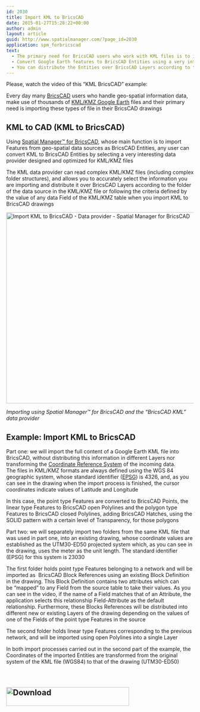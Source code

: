 ```yaml
---
id: 2030
title: Import KML to BricsCAD
date: 2015-01-27T15:28:22+00:00
author: admin
layout: article
guid: http://www.spatialmanager.com/?page_id=2030
application: spm_forbricscad
text:
  - The primary need for BricsCAD users who work with KML files is to import these kinds of files into their drawings
  - Convert Google Earth features to BricsCAD Entities using a very interesting data provider designed and optimized for KML/KMZ files
  - You can distribute the Entities over BricsCAD Layers according to the folder structures of the KML data source
---
```

Please, watch the video of this &#8220;KML BricsCAD&#8221; example:



<span class="hps alt-edited">Every day many <a title="BricsCAD product page" href="https://www.bricsys.com/en_INTL/bricscad/" target="_blank" rel="nofollow">BricsCAD</a> users who handle geo-spatial information data, make use of thousands of <a title="KML in Wikipedia" href="http://en.wikipedia.org/wiki/Keyhole_Markup_Language" target="_blank" rel="nofollow">KML/KMZ Google Earth</a> files and their primary need is importing these types of file in their BricsCAD drawings</span>

## KML to CAD (KML to BricsCAD)

Using <a title="Spatial Manager™ for BricsCAD product page" href="http://www.spatialmanager.com/spm-forbricscad" target="_blank" rel="nofollow">Spatial Manager™ for BricsCAD</a>, whose main function is to import Features from geo-spatial data sources as BricsCAD Entities, any user can convert KML to BricsCAD Entities by selecting a very interesting data provider designed and optimized for KML/KMZ files

The KML data provider can read complex KML/KMZ files (including complex folder structures), and allows you to accurately select the information you are importing and distribute it over BricsCAD Layers according to the folder of the data source in the KML/KMZ file or following the criteria defined by the value of any data Field of the KML/KMZ table when you import KML to BricsCAD drawings

<a href="http://www.spatialmanager.com/wp-content/uploads/2014/12/Import-KML-to-BricsCAD-Data-provider-Spatial-Manager-for-BricsCAD.png" target="_blank" rel="nofollow"><img class="aligncenter wp-image-2036" src="http://www.spatialmanager.com/wp-content/uploads/2014/12/Import-KML-to-BricsCAD-Data-provider-Spatial-Manager-for-BricsCAD.png" alt="Import KML to BricsCAD - Data provider - Spatial Manager for BricsCAD" width="625" height="512" srcset="http://www.spatialmanager.com/wp-content/uploads/2014/12/Import-KML-to-BricsCAD-Data-provider-Spatial-Manager-for-BricsCAD.png 842w, http://www.spatialmanager.com/wp-content/uploads/2014/12/Import-KML-to-BricsCAD-Data-provider-Spatial-Manager-for-BricsCAD-300x245.png 300w, http://www.spatialmanager.com/wp-content/uploads/2014/12/Import-KML-to-BricsCAD-Data-provider-Spatial-Manager-for-BricsCAD-624x511.png 624w" sizes="(max-width: 625px) 100vw, 625px" /></a>

_Importing using Spatial Manager™ for BricsCAD and the &#8220;BricsCAD KML&#8221; data provider_

## Example: Import KML to BricsCAD

Part one: we will import the full content of a Google Earth KML file into BricsCAD, without distributing this information in different Layers nor transforming the <a title="CRS in Wikipedia" href="http://en.wikipedia.org/wiki/Spatial_reference_system" target="_blank" rel="nofollow">Coordinate Reference System</a> of the incoming data. The files in KML/KMZ formats are always defined using the WGS 84 geographic system, whose standard identifier (<a title="EPSG in Wikipedia" href="http://en.wikipedia.org/wiki/International_Association_of_Oil_%26_Gas_Producers#European_Petroleum_Survey_Group" target="_blank" rel="nofollow">EPSG</a>) is 4326, and, as you can see in the drawing when the import process is finished, the cursor coordinates indicate values ​​of Latitude and Longitude

In this case, the point type Features are converted to BricsCAD Points, the linear type Features to BricsCAD open Polylines and the polygon type Features to BricsCAD closed Polylines, adding BricsCAD Hatches, using the SOLID pattern with a certain level of Transparency, for those polygons

Part two: we will separately import two folders from the same KML file that was used in part one, into an existing drawing, whose coordinate values are established as the UTM30-ED50 projected system which, as you can see in the drawing, uses the meter as the unit length. The standard identifier (EPSG) for this system is 23030

The first folder holds point type Features belonging to a network and will be imported as  BricsCAD Block References using an existing Block Definition in the drawing. This Block Definition contains two attributes which can be &#8220;mapped&#8221; to any Field from the source table to take their values. As you can see in the video, if the name of a Field matches that of an Attribute, the application selects this relationship Field-Attribute as the default relationship. Furthermore, these Blocks References will be distributed into different new or existing Layers of the drawing depending on the values ​​of one of the Fields of the point type Features in the source

The second folder holds linear type Features corresponding to the previous network, and will be imported using open Polylines into a single Layer

In both import processes carried out in the second part of the example, the Coordinates of the imported Entities are transformed from the original system of the KML file (WGS84) to that of the drawing (UTM30-ED50)

&nbsp;

<h2 style="text-align: justify;">
  <a href="http://www.spatialmanager.com/download/spatial-manager-bricscad/" target="_blank" rel="nofollow"><img class="aligncenter wp-image-3306 size-full" src="http://www.spatialmanager.com/wp-content/uploads/2016/06/Download.png" alt="Download" width="330" height="50" srcset="http://www.spatialmanager.com/wp-content/uploads/2016/06/Download.png 330w, http://www.spatialmanager.com/wp-content/uploads/2016/06/Download-300x45.png 300w" sizes="(max-width: 330px) 100vw, 330px" /></a>
</h2>